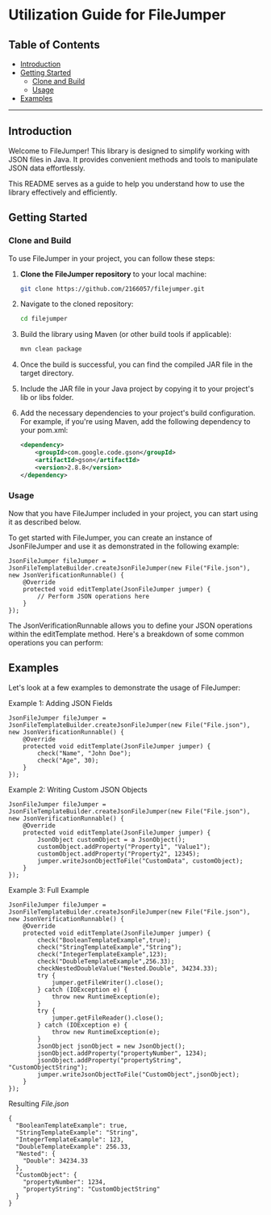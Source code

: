 # Utilization Guide for FileJumper

## Table of Contents
- [Introduction](#introduction)
- [Getting Started](#getting-started)
  - [Clone and Build](#clone-and-build)
  - [Usage](#usage)
- [Examples](#examples)

---

## Introduction

Welcome to FileJumper! This library is designed to simplify working with JSON files in Java. It provides convenient methods and tools to manipulate JSON data effortlessly.

This README serves as a guide to help you understand how to use the library effectively and efficiently.

## Getting Started

### Clone and Build

To use FileJumper in your project, you can follow these steps:

1. **Clone the FileJumper repository** to your local machine:

   ```bash
   git clone https://github.com/2166057/filejumper.git
2. Navigate to the cloned repository:

    ```bash
    cd filejumper
3. Build the library using Maven (or other build tools if applicable):

    ```bash
    mvn clean package
4. Once the build is successful, you can find the compiled JAR file in the target directory.

5. Include the JAR file in your Java project by copying it to your project's lib or libs folder.

6. Add the necessary dependencies to your project's build configuration. For example, if you're using Maven, add the following dependency to your pom.xml:

    ```xml
    <dependency>
        <groupId>com.google.code.gson</groupId>
        <artifactId>gson</artifactId>
        <version>2.8.8</version>
    </dependency>
    
### Usage
Now that you have FileJumper included in your project, you can start using it as described below.

To get started with FileJumper, you can create an instance of JsonFileJumper and use it as demonstrated in the following example:

    JsonFileJumper fileJumper = JsonFileTemplateBuilder.createJsonFileJumper(new File("File.json"), new JsonVerificationRunnable() {
        @Override
        protected void editTemplate(JsonFileJumper jumper) {
            // Perform JSON operations here
        }
    });
The JsonVerificationRunnable allows you to define your JSON operations within the editTemplate method. Here's a breakdown of some common operations you can perform:

## Examples
Let's look at a few examples to demonstrate the usage of FileJumper:

Example 1: Adding JSON Fields

    JsonFileJumper fileJumper = JsonFileTemplateBuilder.createJsonFileJumper(new File("File.json"), new JsonVerificationRunnable() {
        @Override
        protected void editTemplate(JsonFileJumper jumper) {
            check("Name", "John Doe");
            check("Age", 30);
        }
    });

Example 2: Writing Custom JSON Objects

    JsonFileJumper fileJumper = JsonFileTemplateBuilder.createJsonFileJumper(new File("File.json"), new JsonVerificationRunnable() {
        @Override
        protected void editTemplate(JsonFileJumper jumper) {
            JsonObject customObject = a JsonObject();
            customObject.addProperty("Property1", "Value1");
            customObject.addProperty("Property2", 12345);
            jumper.writeJsonObjectToFile("CustomData", customObject);
        }
    });

Example 3: Full Example

    JsonFileJumper fileJumper = JsonFileTemplateBuilder.createJsonFileJumper(new File("File.json"), new JsonVerificationRunnable() {
        @Override
        protected void editTemplate(JsonFileJumper jumper) {
            check("BooleanTemplateExample",true);
            check("StringTemplateExample","String");
            check("IntegerTemplateExample",123);
            check("DoubleTemplateExample",256.33);
            checkNestedDoubleValue("Nested.Double", 34234.33);
            try {
                jumper.getFileWriter().close();
            } catch (IOException e) {
                throw new RuntimeException(e);
            }
            try {
                jumper.getFileReader().close();
            } catch (IOException e) {
                throw new RuntimeException(e);
            }
            JsonObject jsonObject = new JsonObject();
            jsonObject.addProperty("propertyNumber", 1234);
            jsonObject.addProperty("propertyString", "CustomObjectString");
            jumper.writeJsonObjectToFile("CustomObject",jsonObject);
        }
    });

  Resulting *File.json*

    {
      "BooleanTemplateExample": true,
      "StringTemplateExample": "String",
      "IntegerTemplateExample": 123,
      "DoubleTemplateExample": 256.33,
      "Nested": {
        "Double": 34234.33
      },
      "CustomObject": {
        "propertyNumber": 1234,
        "propertyString": "CustomObjectString"
      }
    }
